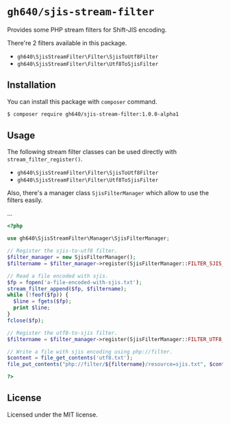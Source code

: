 # `gh640/sjis-stream-filter`

Provides some PHP stream filters for Shift-JIS encoding.

There're 2 filters available in this package.

- `gh640\SjisStreamFilter\Filter\SjisToUtf8Filter`
- `gh640\SjisStreamFilter\Filter\Utf8ToSjisFilter`

## Installation

You can install this package with `composer` command.

```bash
$ composer require gh640/sjis-stream-filter:1.0.0-alpha1
```

## Usage

The following stream filter classes can be used directly with `stream_filter_register()`.

- `gh640\SjisStreamFilter\Filter\SjisToUtf8Filter`
- `gh640\SjisStreamFilter\Filter\Utf8ToSjisFilter`

Also, there's a manager class `SjisFilterManager` which allow to use the filters easily.

...
```php
<?php

use gh640\SjisStreamFilter\Manager\SjisFilterManager;

// Register the sjis-to-utf8 filter.
$filter_manager = new SjisFilterManager();
$filtername = $filter_manager->register(SjisFilterManager::FILTER_SJIS_TO_UTF8);

// Read a file encoded with sjis.
$fp = fopen('a-file-encoded-with-sjis.txt');
stream_filter_append($fp, $filtername);
while (!feof($fp)) {
  $line = fgets($fp);
  print $line;
}
fclose($fp);

// Register the utf8-to-sjis filter.
$filtername = $filter_manager->register(SjisFilterManager::FILTER_UTF8_TO_SJIS);

// Write a file with sjis encoding using php://filter.
$content = file_get_contents('utf8.txt');
file_put_contents("php://filter/${filtername}/resource=sjis.txt", $content);

?>
```

## License

Licensed under the MIT license.
